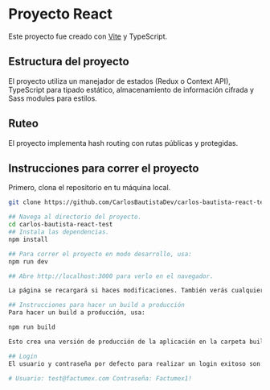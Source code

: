 # Proyecto React

Este proyecto fue creado con [Vite](https://vitejs.dev/) y TypeScript.

## Estructura del proyecto

El proyecto utiliza un manejador de estados (Redux o Context API), TypeScript para tipado estático, almacenamiento de información cifrada y Sass modules para estilos.

## Ruteo

El proyecto implementa hash routing con rutas públicas y protegidas.

## Instrucciones para correr el proyecto

Primero, clona el repositorio en tu máquina local.

```bash
git clone https://github.com/CarlosBautistaDev/carlos-bautista-react-test.git

## Navega al directorio del proyecto.
cd carlos-bautista-react-test
## Instala las dependencias.
npm install

## Para correr el proyecto en modo desarrollo, usa:
npm run dev

## Abre http://localhost:3000 para verlo en el navegador.

La página se recargará si haces modificaciones. También verás cualquier error lint en la consola.

## Instrucciones para hacer un build a producción
Para hacer un build a producción, usa:

npm run build

Esto crea una versión de producción de la aplicación en la carpeta build. React estará correctamente enlazado en modo producción y optimizará la construcción para obtener el mejor rendimiento.

## Login
El usuario y contraseña por defecto para realizar un login exitoso son:

# Usuario: test@factumex.com Contraseña: Factumex1!

